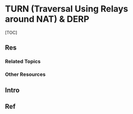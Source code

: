 # TURN (Traversal Using Relays around NAT) & DERP

[TOC]



## Res
### Related Topics


### Other Resources



## Intro



## Ref
